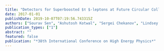 ```yaml
---
title: "Detectors for Superboosted $τ $-leptons at Future Circular Colliders"
date: 2017-01-01
publishDate: 2019-10-07T07:19:56.743315Z
authors: ["Sourav Sen", "Ashutosh Kotwal", "Sergei Chekanov", "Lindsey Gray", "Nhan Tran", "Shin-Shan Yu"]
publication_types: ["1"]
abstract: ""
featured: false
publication: "*38th International Conference on High Energy Physics*"
---
```


